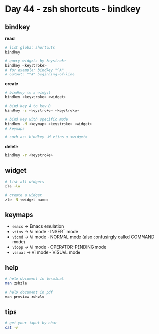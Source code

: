 <!--
 * @Author: Ada J
 * @Date: 2022-07-19 22:11:46
 * @LastEditTime: 2022-07-24 16:21:18
 * @Description: 
-->
# Day 44 - zsh shortcuts - bindkey

## bindkey

**read**
```bash
# list global shortcuts
bindkey
```

```bash
# query widgets by keystroke 
bindkey <keystroke>
# for example: bindkey "^A"
# output: "^A" beginning-of-line
```
**create**
```bash
# bindkey to a widget
bindkey <keystroke> <widget>

# bind key A to key B
bindkey -s <keystroke> <keystroke>

# bind key with specific mode
bindkey -M <keymap> <keystroke> <widget>
# keymaps

# such as: bindkey -M viins u <widget>
```

**delete**
```bash
bindkey -r <keystroke>
```
## widget
```bash
# list all widgets
zle -la

# create a widget
zle -N <widget name>
```
## keymaps
* `emacs` -> Emacs emulation
* `viins` -> Vi mode - INSERT mode
* `vicmd` -> Vi mode - NORMAL mode (also confusingly called COMMAND mode)
* `viopp` -> Vi mode - OPERATOR-PENDING mode
* `visual` -> Vi mode - VISUAL mode


## help
```bash
# help document in terminal
man zshzle

# help document in pdf
man-preview zshzle
```

## tips
```bash
# get your input by char
cat -v
```